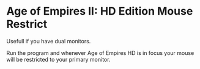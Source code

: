 Age of Empires II: HD Edition Mouse Restrict
=====================
Usefull if you have dual monitors.

Run the program and whenever Age of Empires HD is in focus your mouse will be restricted to your primary monitor.
